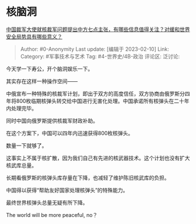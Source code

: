 # 核脑洞
[中国裁军大使就核裁军问题提出中方七点主张，有哪些信息值得关注？对缓和世界安全局势具有哪些意义？](https://www.zhihu.com/question/560842033/answer/2884310459)

> Author: #0-Anonymity
> Last update: [编辑于 2023-02-10]
> Link:
> Category: #军事技术与艺术
> Tag: #4-世界史/4B-政治
> 评论区:
> 泛讨论:

今天学一下寿公，开个脑洞娱乐一下。

其实存在这样一种操作空间——

中俄宣布一种特殊的核裁军计划，即出于双方的高度信任，双方协商由俄罗斯分四年将800枚临期核弹头转交给中国进行无害化处理。中国承诺所有核弹头在二十年内处理完毕。

同时中国向俄罗斯提供核裁军财政补助。

在这个方案下，中国可以四年内迅速获得800枚核弹头。

数量一下就够了。

这事实上不属于核扩散，因为我们自己有先进的核武器技术。这个计划也没有扩大核武库总量。

长期看俄罗斯的核弹头库存量在下降，也减轻了维护陈旧核武库的负担。

中国得以获得“帮助友好国家处理核弹头”的特殊能力。

最终世界核弹头总量无疑有所下降。

The world will be more peaceful, no？

